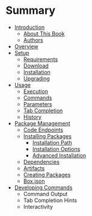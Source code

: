 # Summary

* [Introduction](README.md)
   * [About This Book](introduction/about_this_book.md)
   * [Authors](introduction/authors.md)
* [Overview](overview/overview.md)
* [Setup](setup/setup.md)
   * [Requirements](setup/requirements.md)
   * [Download](setup/download.md)
   * [Installation](setup/installation.md)
   * [Upgrading](setup/upgrading.md)
* [Usage](usage/usage.md)
   * [Execution](usage/execution.md)
   * [Commands](usage/commands.md)
   * [Parameters](usage/parameters.md)
   * [Tab Completion](usage/tab_completion.md)
   * [History](usage/history.md)
* [Package Management](packages/package_management.md)
   * [Code Endpoints](packages/code_endpoints.md)
   * [Installing Packages](packages/installing_packages.md)
       * [Installation Path](installation_path.md)
       * [Installation Options](installation_options.md)
       * [Advanced Installation](advanced_installation.md)
   * [Dependencies](packages/dependencies.md)
   * [Artifacts](packages/artifacts.md)
   * [Creating Packages](packages/creating_packages.md)
   * [Box.json](packages/boxjson.md)
* [Developing Commands](developing_commands/developing_commands.md)
   * Command Output
   * Tab Completion Hints
   * Interactivity

